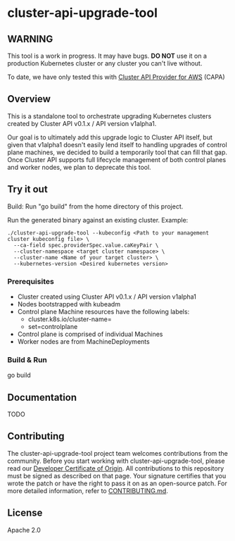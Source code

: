# cluster-api-upgrade-tool

## WARNING

This tool is a work in progress. It may have bugs. **DO NOT** use it on a production Kubernetes cluster or any cluster you can't live without.

To date, we have only tested this with [Cluster API Provider for AWS](http://github.com/kubernetes-sigs/cluster-api-provider-aws) (CAPA)

## Overview

This is a standalone tool to orchestrate upgrading Kubernetes clusters created by Cluster API v0.1.x / API version v1alpha1.

Our goal is to ultimately add this upgrade logic to Cluster API itself, but given that v1alpha1 doesn't easily lend itself to
handling upgrades of control plane machines, we decided to build a temporarily tool that can fill that gap. Once Cluster API
supports full lifecycle management of both control planes and worker nodes, we plan to deprecate this tool.

## Try it out

Build: Run "go build" from the home directory of this project.

Run the generated binary against an existing cluster.
Example:

````
./cluster-api-upgrade-tool --kubeconfig <Path to your management cluster kubeconfig file> \
  --ca-field spec.providerSpec.value.caKeyPair \
  --cluster-namespace <target cluster namespace> \
  --cluster-name <Name of your target cluster> \
  --kubernetes-version <Desired kubernetes version>
````

### Prerequisites

* Cluster created using Cluster API v0.1.x / API version v1alpha1
* Nodes bootstrapped with kubeadm
* Control plane Machine resources have the following labels:
  * cluster.k8s.io/cluster-name=<cluster name>
  * set=controlplane
* Control plane is comprised of individual Machines
* Worker nodes are from MachineDeployments

### Build & Run

go build

## Documentation

TODO

## Contributing

The cluster-api-upgrade-tool project team welcomes contributions from the community. Before you start working with cluster-api-upgrade-tool, please
read our [Developer Certificate of Origin](https://cla.vmware.com/dco). All contributions to this repository must be
signed as described on that page. Your signature certifies that you wrote the patch or have the right to pass it on
as an open-source patch. For more detailed information, refer to [CONTRIBUTING.md](CONTRIBUTING.md).

## License
Apache 2.0
